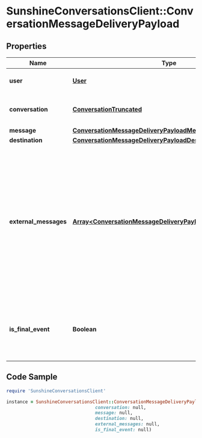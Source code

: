 # SunshineConversationsClient::ConversationMessageDeliveryPayload

## Properties

Name | Type | Description | Notes
------------ | ------------- | ------------- | -------------
**user** | [**User**](User.md) | The user associated with the conversation. | [optional] 
**conversation** | [**ConversationTruncated**](ConversationTruncated.md) | The conversation in which the message was sent. | [optional] 
**message** | [**ConversationMessageDeliveryPayloadMessage**](ConversationMessageDeliveryPayloadMessage.md) |  | [optional] 
**destination** | [**ConversationMessageDeliveryPayloadDestination**](ConversationMessageDeliveryPayloadDestination.md) |  | [optional] 
**external_messages** | [**Array&lt;ConversationMessageDeliveryPayloadExternalMessages&gt;**](ConversationMessageDeliveryPayloadExternalMessages.md) | An array of objects representing the third-party messages associated with the event. The order of the external messages is not guaranteed to be the same across the different triggers. Note that some channels don’t expose message IDs, in which case this field will be unset. | [optional] 
**is_final_event** | **Boolean** | A boolean indicating whether the webhook is the final one for the &#x60;message.id&#x60; and &#x60;destination.type&#x60; pair. | [optional] 

## Code Sample

```ruby
require 'SunshineConversationsClient'

instance = SunshineConversationsClient::ConversationMessageDeliveryPayload.new(user: null,
                                 conversation: null,
                                 message: null,
                                 destination: null,
                                 external_messages: null,
                                 is_final_event: null)
```


